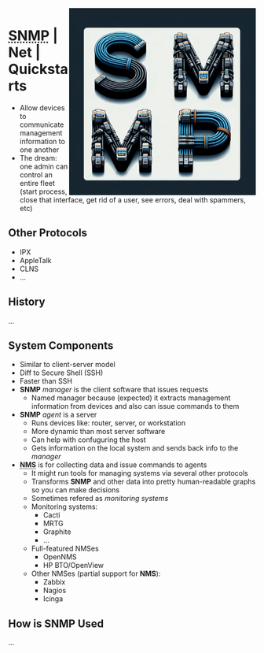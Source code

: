 <img src="assets/SNMP.webp" alt="Simple Network Management Protocol" style="width: 380px;" align="right">

# <acronym title="Simple Network Management Protocol">SNMP</acronym> | Net | Quickstarts
- Allow devices to communicate management information to one another
- The dream: one admin can control an entire fleet (start process, close that interface, get rid of a user, see errors, deal with spammers, etc)

## Other Protocols
- IPX
- AppleTalk
- CLNS
- ...

## History
...

## System Components
- Similar to client-server model
- Diff to Secure Shell (SSH)
- Faster than SSH
- **SNMP** *manager* is the client software that issues requests
  - Named manager because (expected) it extracts management information from devices and also can issue commands to them
- **SNMP** *agent* is a server
  - Runs devices like: router, server, or workstation
  - More dynamic than most server software
  - Can help with confuguring the host
  - Gets information on the local system and sends back info to the *manager*
- <acronym title="Network Management System"><strong>NMS</strong></acronym> is for collecting data and issue commands to agents
  - It might run tools for managing systems via several other protocols
  - Transforms **SNMP** and other data into pretty human-readable graphs so you can make decisions
  - Sometimes refered as *monitoring systems*
  - Monitoring systems: 
    - Cacti
    - MRTG
    - Graphite
    - ...
  - Full-featured NMSes
    - OpenNMS
    - HP BTO/OpenView
  - Other NMSes (partial support for **NMS**): 
    - Zabbix
    - Nagios
    - Icinga
## How is SNMP Used
...
